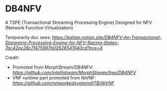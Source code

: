 # DB4NFV
A TSPE (Transactional Streaming Processing Engine) Designed for NFV (Network Function Virtualization)

Temporarily doc sees: *https://kailian.notion.site/DB4NFV-An-Transactional-Streaming-Processing-Engine-for-NFV-Racing-States-7ac42ee28c7f475897b02626541940cd?pvs=4*

Credit:
- Promoted from MorphStream/DB4NFV: *https://github.com/intellistream/MorphStream/tree/DB4NFV*
- VNF runtime part promoted from libVNF: *https://github.com/networkedsystemsIITB/libVNF*